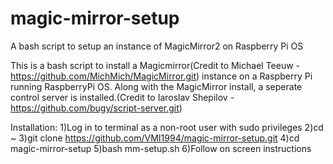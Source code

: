 # magic-mirror-setup
A bash script to setup an instance of MagicMirror2 on Raspberry Pi OS

This is a bash script to install a Magicmirror(Credit to Michael Teeuw - https://github.com/MichMich/MagicMirror.git)
instance on a Raspberry Pi running RaspberryPi OS.  Along with the MagicMirror install, a seperate control server is 
installed.(Credit to Iaroslav Shepilov - https://github.com/bugy/script-server.git)

Installation:
1)Log in to terminal as a non-root user with sudo privileges
2)cd ~
3)git clone https://github.com/VMI1994/magic-mirror-setup.git
4)cd magic-mirror-setup
5)bash mm-setup.sh
6)Follow on screen instructions

